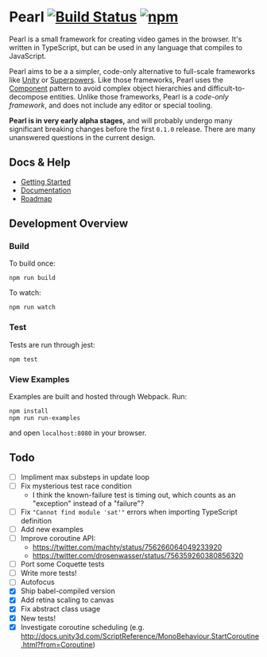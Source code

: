 # Pearl [![Build Status](https://travis-ci.org/thomasboyt/pearl.svg)](https://travis-ci.org/thomasboyt/pearl) [![npm](https://img.shields.io/npm/v/pearl.svg?maxAge=2592000)](https://www.npmjs.com/package/pearl)

Pearl is a small framework for creating video games in the browser. It's written in TypeScript, but can be used in any language that compiles to JavaScript.

Pearl aims to be a a simpler, code-only alternative to full-scale frameworks like [Unity](http://unity3d.com/) or [Superpowers](http://superpowers-html5.com/). Like those frameworks, Pearl uses the [Component](http://gameprogrammingpatterns.com/component.html) pattern to avoid complex object hierarchies and difficult-to-decompose entities. Unlike those frameworks, Pearl is a *code-only framework*, and does not include any editor or special tooling.

**Pearl is in very early alpha stages,** and will probably undergo many significant breaking changes before the first `0.1.0` release. There are many unanswered questions in the current design.

## Docs & Help

* [Getting Started](/docs/getting-started.md)
* [Documentation](/docs)
* [Roadmap](/docs/roadmap.md)

## Development Overview

### Build

To build once:

```
npm run build
```

To watch:

```
npm run watch
```

### Test

Tests are run through jest:

```
npm test
```

### View Examples

Examples are built and hosted through Webpack. Run:

```
npm install
npm run run-examples
```

and open `localhost:8080` in your browser.

## Todo

- [ ] Impliment max substeps in update loop
- [ ] Fix mysterious test race condition
  - I think the known-failure test is timing out, which counts as an "exception" instead of a "failure"?
- [ ] Fix `"Cannot find module 'sat'"` errors when importing TypeScript definition
- [ ] Add new examples
- [ ] Improve coroutine API:
  - https://twitter.com/machty/status/756266064049233920
  - https://twitter.com/drosenwasser/status/756359260380856320
- [ ] Port some Coquette tests
- [ ] Write more tests!
- [ ] Autofocus
- [x] Ship babel-compiled version
- [x] Add retina scaling to canvas
- [x] Fix abstract class usage
- [x] New tests!
- [x] Investigate coroutine scheduling (e.g. http://docs.unity3d.com/ScriptReference/MonoBehaviour.StartCoroutine.html?from=Coroutine)